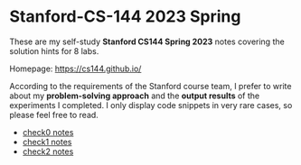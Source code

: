 # Stanford-CS-144 2023 Spring

These are my self-study **Stanford CS144 Spring 2023** notes covering the solution hints for 8 labs.

Homepage: https://cs144.github.io/

According to the requirements of the Stanford course team, I prefer to write about my **problem-solving approach** and the **output results** of the experiments I completed. I only display code snippets in very rare cases, so please feel free to read.

- [check0 notes](check0/README.md)
- [check1 notes](check1/README.md)
- [check2 notes](check4-arp/README.md)